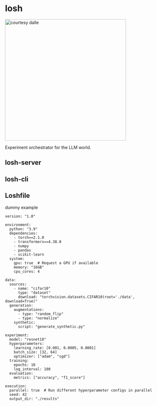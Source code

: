 # losh

<img src="https://github.com/user-attachments/assets/69724856-206d-409b-8a82-d9222859faee" width=400 height=400 alt="courtesy dalle" />

Experiment orchestrator for the LLM world.

## losh-server


## losh-cli


## Loshfile

dummy example

```
version: "1.0"

environment:
  python: "3.9"
  dependencies:
    - torch==2.1.0
    - transformers==4.38.0
    - numpy
    - pandas
    - scikit-learn
  system:
    gpu: true  # Request a GPU if available
    memory: "16GB"
    cpu_cores: 4

data:
  sources:
    - name: "cifar10"
      type: "dataset"
      download: "torchvision.datasets.CIFAR10(root='./data', download=True)"
  generation:
    augmentations:
      - type: "random_flip"
      - type: "normalize"
    synthetic:
      script: "generate_synthetic.py"

experiment:
  model: "resnet18"
  hyperparameters:
    learning_rate: [0.001, 0.0005, 0.0001]
    batch_size: [32, 64]
    optimizer: ["adam", "sgd"]
  training:
    epochs: 10
    log_interval: 100
  evaluation:
    metrics: ["accuracy", "f1_score"]

execution:
  parallel: true  # Run different hyperparameter configs in parallel
  seed: 42
  output_dir: "./results"
```


